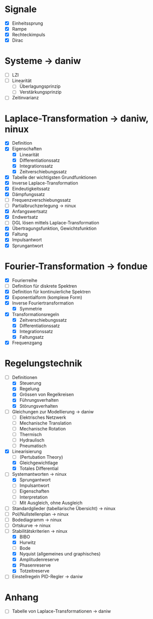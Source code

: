 # Signale
  - [x] Einheitssprung
  - [x] Rampe
  - [x] Rechteckimpuls
  - [x] Dirac 

# Systeme -> daniw
  - [ ] LZI
  - [ ] Linearität 
    - [ ] Überlagungsprinzip
    - [ ] Verstärkungsprinzip
  - [ ] Zeitinvarianz

# Laplace-Transformation -> daniw, ninux
  - [x] Definition
  - [x] Eigenschaften 
    - [x] Linearität
    - [x] Differentiationssatz
    - [x] Integrationssatz
    - [x] Zeitverschiebungssatz
  - [x] Tabelle der wichtigsten Grundfunktionen
  - [x] Inverse Laplace-Transformation
  - [x] Eindeutigkeitssatz
  - [x] Dämpfungssatz
  - [ ] Frequenzverschiebungssatz
  - [ ] Partialbruchzerlegung -> ninux
  - [x] Anfangswertsatz
  - [x] Endwertsatz 
  - [ ] DGL lösen mittels Laplace-Transformation
  - [x] Übertragungsfunktion, Gewichtsfunktion
  - [x] Faltung
  - [x] Impulsantwort
  - [x] Sprungantwort

# Fourier-Transformation -> fondue
  - [x] Fourierreihe 
  - [ ] Definition für diskrete Spektren
  - [x] Definition für kontinuierliche Spektren
  - [x] Exponentialform (komplexe Form)
  - [x] Inverse Fouriertransformation
    - [x] Symmetrie
  - [x] Transformationsregeln
    - [x] Zeitverschiebungssatz
    - [x] Differentiationssatz
    - [x] Integrationssatz
    - [x] Faltungsatz
  - [x] Frequenzgang

# Regelungstechnik
  - [ ] Definitionen
    - [x] Steuerung
    - [x] Regelung
    - [x] Grössen von Regelkreisen
    - [x] Führungsverhalten
    - [x] Störungsverhalten
  - [ ] Gleichungen zur Modellierung -> daniw
    - [ ] Elektrisches Netzwerk
    - [ ] Mechanische Translation
    - [ ] Mechanische Rotation
    - [ ] Thermisch
    - [ ] Hydraulisch
    - [ ] Pneumatisch
  - [x] Linearisierung
    - [ ] (Pertubation Theory)
    - [x] Gleichgewichtlage
    - [x] Totales Differential
  - [ ] Systemantworten -> ninux
    - [x] Sprungantwort
    - [ ] Impulsantwort
    - [ ] Eigenschaften
    - [ ] Interpretation
    - [ ] Mit Ausgleich, ohne Ausgleich
  - [ ] Standardglieder (tabellarische Übersicht) -> ninux
  - [ ] Pol/Nullstellenplan -> ninux
  - [ ] Bodediagramm -> ninux
  - [ ] Ortskurve -> ninux
  - [ ] Stabilitätskriterien -> ninux
    - [x] BIBO
    - [x] Hurwitz
    - [ ] Bode
    - [x] Nyquist (allgemeines und graphisches)
    - [x] Amplitudenreserve
    - [x] Phasenreserve
    - [x] Totzeitreserve
  - [ ] Einstellregeln PID-Regler -> daniw

# Anhang
  - [ ] Tabelle von Laplace-Transformationen -> daniw
